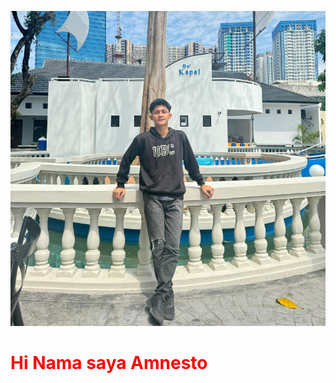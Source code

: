![logo](https://github.com/Neztho05/Neztho05/blob/main/IMG-20240611-WA0049_1.jpg)
<br>
<h1 style="color :red;">
Hi Nama saya Amnesto </h1>
